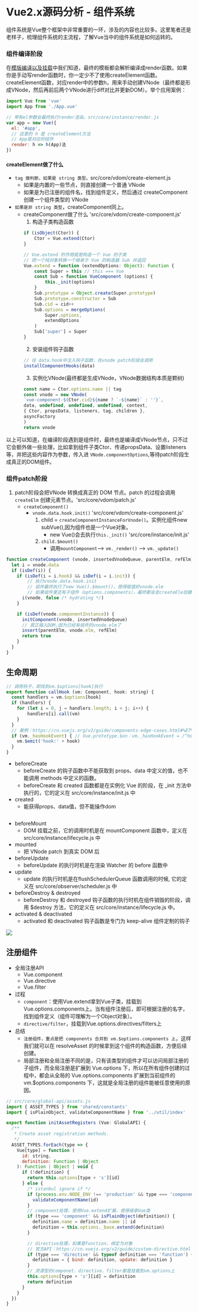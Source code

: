 # Vue2.x源码分析 - 组件系统

组件系统是Vue整个框架中非常重要的一环，涉及的内容也比较多。这里笔者还是老样子，梳理组件系统的主流程，了解Vue当中的组件系统是如何运转的。

### 组件编译阶段

在[模版编译以及挂载](./vue-code-1.how-to-mount-vue.md)中我们知道，最终的模板都会解析编译成render函数。如果你是手动写render函数时，你一定少不了使用createElement函数。createElement函数，对应render中的参数h，用来手动创建VNode（最终都是形成VNode，然后再前后两个VNode进行diff对比并更新DOM）。举个应用案例：

``` js
import Vue from 'vue'
import App from './App.vue'

// 带有el参数会最终执行render渲染。src/core/instance/render.js
var app = new Vue({
  el: '#app',
  // 这里的 h 是 createElement方法
  // App是对应的组件
  render: h => h(App)法
})
```

#### createElement做了什么

* `tag 做判断，如果是 string 类型。`src/core/vdom/create-element.js
    * 如果是内置的一些节点，则直接创建一个普通 VNode
    * 如果是为已注册的组件名，找到组件定义，然后通过 createComponent 创建一个组件类型的 VNode
* `如果是非 string 类型`，createComponent同上。
    * createComponent做了什么 'src/core/vdom/create-component.js'
        1. 构造子类构造函数
        ``` js
        if (isObject(Ctor)) {
            Ctor = Vue.extend(Ctor)
        }
        ```
        ``` js
        // Vue.extend 的作用就是构造一个 Vue 的子类
        // 把一个纯对象转换一个继承于 Vue 的构造器 Sub 并返回
        Vue.extend = function (extendOptions: Object): Function {
            const Super = this // this === Vue
            const Sub = function VueComponent (options) {
                this._init(options)
            }
            Sub.prototype = Object.create(Super.prototype)
            Sub.prototype.constructor = Sub
            Sub.cid = cid++
            Sub.options = mergeOptions(
                Super.options,
                extendOptions
            )
            Sub['super'] = Super
        }
        ```
        2. 安装组件钩子函数
        ``` js
        // 往 data.hook中注入钩子函数，在vnode patch阶段会调用
        installComponentHooks(data)
        ```
        3. 实例化VNode(最终都是生成VNode，VNode数据结构本质是颗树)
        ``` js
        const name = Ctor.options.name || tag
        const vnode = new VNode(
        `vue-component-${Ctor.cid}${name ? `-${name}` : ''}`,
        data, undefined, undefined, undefined, context,
        { Ctor, propsData, listeners, tag, children },
        asyncFactory
        )
        return vnode
        ```

以上可以知道，在编译阶段遇到是组件时，最终也是编译成VNode节点，只不过它会额外做一些处理，比如拿到组件子类Ctor、传递propsData、设置listeners等，并把这些内容作为参数，传入进 `VNode.componentOptions`,等待patch阶段生成真正的DOM组件。

### 组件patch阶段

1. patch阶段会把VNode 转换成真正的 DOM 节点。patch 的过程会调用 `createElm` 创建元素节点。'src/core/vdom/patch.js'
    * `createComponent()`
        * `vnode.data.hook.init()` 'src/core/vdom/create-component.js'
            1. child = `createComponentInstanceForVnode()`。实例化组件new subVue(),因为组件也是一个Vue对象。
                * new Vue()会去执行`this._init()` 'src/core/instance/init.js'
            2. `child.$mount()`
                * 调用`mountComponent`--> `vm._render()` --> `vm._update()`
``` js
function createComponent (vnode, insertedVnodeQueue, parentElm, refElm) {
  let i = vnode.data
  if (isDef(i)) {
    if (isDef(i = i.hook) && isDef(i = i.init)) {
        // 执行vnode.data.hook.init
        // 组件最终执行了new Vue().$mount()，使得赋值好vnode.elm
        // 如果组件里还有子组件（options.components），最终都会走createEle创建节点，然后子组件又new Vue().$mount(),会深度递归下去。
      i(vnode, false /* hydrating */)
    }

    if (isDef(vnode.componentInstance)) {
      initComponent(vnode, insertedVnodeQueue)
      // 真正插入DOM,因为已经有组件的vnode.elm了
      insert(parentElm, vnode.elm, refElm)
      return true
    }
  }
}
```

## 生命周期

``` js
// 调用钩子，即找到vm.$options[hook]执行
export function callHook (vm: Component, hook: string) {
  const handlers = vm.$options[hook]
  if (handlers) {
    for (let i = 0, j = handlers.length; i < j; i++) {
        handlers[i].call(vm)
    }
  }
  // 案例：https://cn.vuejs.org/v2/guide/components-edge-cases.html#%E7%A8%8B%E5%BA%8F%E5%8C%96%E7%9A%84%E4%BA%8B%E4%BB%B6%E4%BE%A6%E5%90%AC%E5%99%A8
  if (vm._hasHookEvent) { // Vue.prototype.$on：vm._hasHookEvent = /^hook:/.test(event)
    vm.$emit('hook:' + hook)
  }
}
```

* beforeCreate
    * beforeCreate 的钩子函数中不能获取到 props、data 中定义的值，也不能调用 methods 中定义的函数。
    * beforeCreate 和 created 函数都是在实例化 Vue 的阶段，在 _init 方法中执行的，它的定义在 src/core/instance/init.js 中
* created
    * 能获得props、data值，但不能操作dom
``` js
```
* beforeMount
    * DOM 挂载之前，它的调用时机是在 mountComponent 函数中，定义在 src/core/instance/lifecycle.js 中
* mounted
    * 把 VNode patch 到真实 DOM 后
* beforeUpdate
    * beforeUpdate 的执行时机是在渲染 Watcher 的 before 函数中
* update
    * update 的执行时机是在flushSchedulerQueue 函数调用的时候, 它的定义在 src/core/observer/scheduler.js 中
* beforeDestroy & destroyed
    * beforeDestroy 和 destroyed 钩子函数的执行时机在组件销毁的阶段，调用 $destroy 方法，它的定义在 src/core/instance/lifecycle.js 中。
* activated & deactivated
    * activated 和 deactivated 钩子函数是专门为 keep-alive 组件定制的钩子

![](https://cn.vuejs.org/images/lifecycle.png)

## 注册组件

* 全局注册API
    * Vue.component
    * Vue.directive
    * Vue.filter
* 过程
    * `component`：使用Vue.extend拿到Vue子类，挂载到 Vue.options.components上。当有组件注册后，即可根据注册的名字，找到组件定义（组件可理解为一个Object对象）。
    * `directive/filter`，挂载到Vue.options.directives/filters上
* 总结
    * `注册组件，重点是把 components 合并到 vm.$options.components 上`，这样我们就可以在 resolveAsset 的时候拿到这个组件的构造函数，方便后续创建。
    * 局部注册和全局注册不同的是，只有该类型的组件才可以访问局部注册的子组件，而全局注册是扩展到 Vue.options 下，所以在所有组件创建的过程中，都会从全局的 Vue.options.components 扩展到当前组件的 vm.$options.components 下，这就是全局注册的组件能被任意使用的原因。

``` js
// src/core/global-api/assets.js
import { ASSET_TYPES } from 'shared/constants'
import { isPlainObject, validateComponentName } from '../util/index'

export function initAssetRegisters (Vue: GlobalAPI) {
  /**
   * Create asset registration methods.
   */
  ASSET_TYPES.forEach(type => {
    Vue[type] = function (
      id: string,
      definition: Function | Object
    ): Function | Object | void {
      if (!definition) {
        return this.options[type + 's'][id]
      } else {
        /* istanbul ignore if */
        if (process.env.NODE_ENV !== 'production' && type === 'component') {
          validateComponentName(id)
        }
        // component处理，使用Vue.extend扩展，使得继承Vue类
        if (type === 'component' && isPlainObject(definition)) {
          definition.name = definition.name || id
          definition = this.options._base.extend(definition)
        }

        // directive处理，如果是function，绑定为对象
        // 官方API：https://cn.vuejs.org/v2/guide/custom-directive.html
        if (type === 'directive' && typeof definition === 'function') {
          definition = { bind: definition, update: definition }
        }
        // 资源型的componet、directive、filter都是挂载到vm.options上
        this.options[type + 's'][id] = definition
        return definition
      }
    }
  })
}
```
